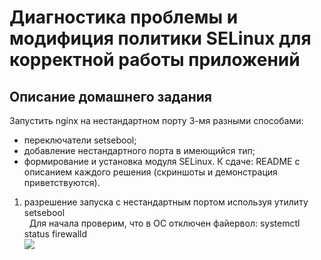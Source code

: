 # Диагностика проблемы и модифиция политики SELinux для корректной работы приложений
  
## Описание домашнего задания
  Запустить nginx на нестандартном порту 3-мя разными способами:
  -  переключатели setsebool;  
  -  добавление нестандартного порта в имеющийся тип;  
  -  формирование и установка модуля SELinux.
К сдаче:
README с описанием каждого решения (скриншоты и демонстрация приветствуются). 
  
1. разрешение запуска с нестандартным портом используя утилиту setsebool  
   
  Для начала проверим, что в ОС отключен файервол: systemctl status firewalld  
![](/screens/systemctl_status_firewalld.jpg)
